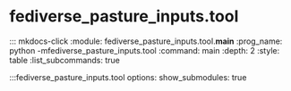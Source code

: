 # fediverse_pasture_inputs.tool

::: mkdocs-click
    :module: fediverse_pasture_inputs.tool.__main__
    :prog_name: python -mfediverse_pasture_inputs.tool
    :command: main
    :depth: 2
    :style: table
    :list_subcommands: true

:::fediverse_pasture_inputs.tool
    options:
        show_submodules: true
